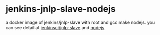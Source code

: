 # jenkins-jnlp-slave-nodejs
a docker image of jenkins/jnlp-slave with root and gcc make nodejs. you can see detail at [jenkinsci/jnlp-slave](https://hub.docker.com/r/jenkinsci/jnlp-slave/) and [nodejs](https://nodejs.org/en/).
